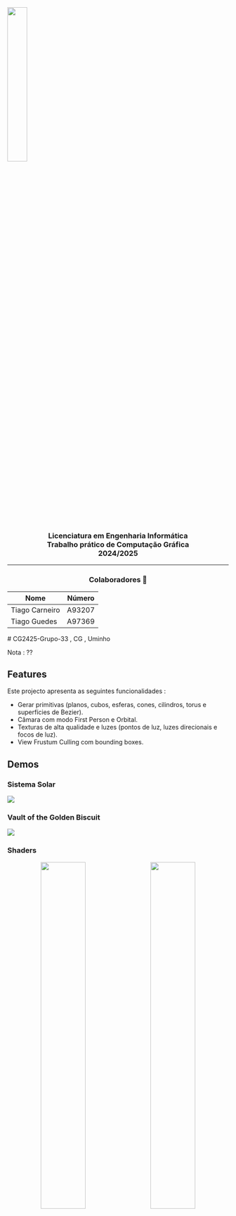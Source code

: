 <img src='media/uminho_eng.png' width="30%"/>

<h3 align="center">Licenciatura em Engenharia Informática <br> Trabalho prático de Computação Gráfica <br> 2024/2025 </h3>

---

<h3 align="center"> Colaboradores &#129309 </h2>

<div align="center">

| Nome             | Número  |
| ---------------- | ------- |
| Tiago Carneiro   | A93207  |
| Tiago Guedes     | A97369  |

</div>
# CG2425-Grupo-33 , CG , Uminho 

Nota : ??

## Features

Este projecto apresenta as seguintes funcionalidades : 

 - Gerar primitivas (planos, cubos, esferas, cones, cilindros, torus e superfícies de Bezier).
 - Câmara com modo First Person e Orbital.
 - Texturas de alta qualidade e luzes (pontos de luz, luzes direcionais e focos de luz).
 - View Frustum Culling com bounding boxes.

## Demos

### Sistema Solar
<img src='media/solar_system.png'/>

### Vault of the Golden Biscuit

<img src='media/vault_of_the_golden_biscuit.png'/>

### Shaders

<div style="text-align: center">
<img src='media/crt_shader.png' width="45%" style="margin-right: 2%;"/>  <img src='media/outline_shader.png' width="45%" style="margin-left: 2%;"/>
</div>
